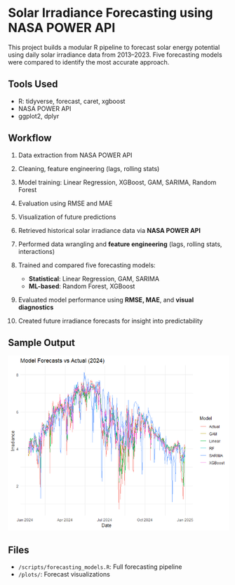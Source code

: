 # Solar Irradiance Forecasting using NASA POWER API

This project builds a modular R pipeline to forecast solar energy potential using daily solar irradiance data from 2013–2023. Five forecasting models were compared to identify the most accurate approach.

##  Tools Used
- R: tidyverse, forecast, caret, xgboost
- NASA POWER API
- ggplot2, dplyr

## Workflow
1. Data extraction from NASA POWER API
2. Cleaning, feature engineering (lags, rolling stats)
3. Model training: Linear Regression, XGBoost, GAM, SARIMA, Random Forest
4. Evaluation using RMSE and MAE
5. Visualization of future predictions

1. Retrieved historical solar irradiance data via **NASA POWER API**  
2. Performed data wrangling and **feature engineering** (lags, rolling stats, interactions)  
3. Trained and compared five forecasting models:  
   - **Statistical**: Linear Regression, GAM, SARIMA  
   - **ML-based**: Random Forest, XGBoost  
4. Evaluated model performance using **RMSE, MAE**, and **visual diagnostics**  
5. Created future irradiance forecasts for insight into predictability

## Sample Output
![Forecast Plot](forecast_plot.png)

## Files
- `/scripts/forecasting_models.R`: Full forecasting pipeline
- `/plots/`: Forecast visualizations
